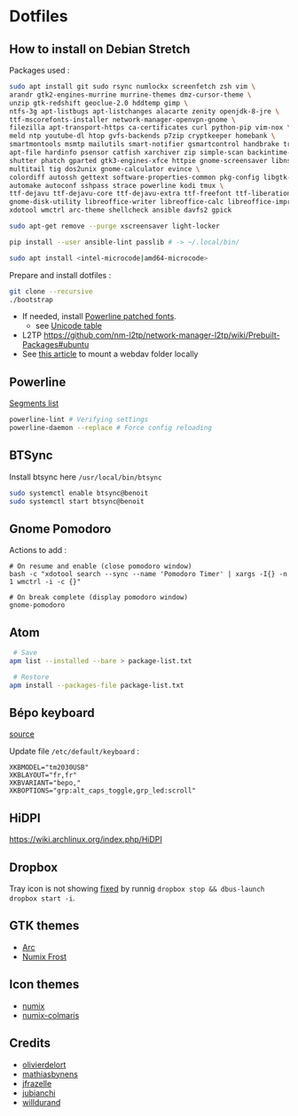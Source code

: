 # Dotfiles

## How to install on Debian Stretch

Packages used :

```bash
sudo apt install git sudo rsync numlockx screenfetch zsh vim \
arandr gtk2-engines-murrine murrine-themes dmz-cursor-theme \
unzip gtk-redshift geoclue-2.0 hddtemp gimp \
ntfs-3g apt-listbugs apt-listchanges alacarte zenity openjdk-8-jre \
ttf-mscorefonts-installer network-manager-openvpn-gnome \
filezilla apt-transport-https ca-certificates curl python-pip vim-nox \
meld ntp youtube-dl htop gvfs-backends p7zip cryptkeeper homebank \
smartmontools msmtp mailutils smart-notifier gsmartcontrol handbrake transmission \
apt-file hardinfo psensor catfish xarchiver zip simple-scan backintime-gnome \
shutter phatch gparted gtk3-engines-xfce httpie gnome-screensaver libnss3-tools \
multitail tig dos2unix gnome-calculator evince \
colordiff autossh gettext software-properties-common pkg-config libgtk-3-dev \
automake autoconf sshpass strace powerline kodi tmux \
ttf-dejavu ttf-dejavu-core ttf-dejavu-extra ttf-freefont ttf-liberation \
gnome-disk-utility libreoffice-writer libreoffice-calc libreoffice-impress gnome-shell-pomodoro \
xdotool wmctrl arc-theme shellcheck ansible davfs2 gpick

sudo apt-get remove --purge xscreensaver light-locker

pip install --user ansible-lint passlib # -> ~/.local/bin/

sudo apt install <intel-microcode|amd64-microcode>
```

Prepare and install dotfiles :

```bash
git clone --recursive
./bootstrap
```

- If needed, install [Powerline patched fonts](https://github.com/powerline/fonts).
    - see [Unicode table](http://unicode-table.com/)
- L2TP https://github.com/nm-l2tp/network-manager-l2tp/wiki/Prebuilt-Packages#ubuntu
- See [this article](http://ajclarkson.co.uk/blog/auto-mount-webdav-raspberry-pi/) to mount a webdav folder locally

## Powerline

[Segments list](http://powerline.readthedocs.io/en/master/configuration/segments.html#segments)

```bash
powerline-lint # Verifying settings
powerline-daemon --replace # Force config reloading
```

## BTSync

Install btsync here `/usr/local/bin/btsync`

```bash
sudo systemctl enable btsync@benoit
sudo systemctl start btsync@benoit
```

## Gnome Pomodoro

Actions to add :

```
# On resume and enable (close pomodoro window)
bash -c "xdotool search --sync --name 'Pomodoro Timer' | xargs -I{} -n 1 wmctrl -i -c {}"

# On break complete (display pomodoro window)
gnome-pomodoro
```

## Atom

```bash
 # Save
apm list --installed --bare > package-list.txt

 # Restore
apm install --packages-file package-list.txt
```

## Bépo keyboard

[source](https://bepo.fr/wiki/Console_GNU/Linux#Configuration_avanc.C3.A9e)

Update file `/etc/default/keyboard` :

```
XKBMODEL="tm2030USB"
XKBLAYOUT="fr,fr"
XKBVARIANT="bepo,"
XKBOPTIONS="grp:alt_caps_toggle,grp_led:scroll"
```

## HiDPI

https://wiki.archlinux.org/index.php/HiDPI


## Dropbox

Tray icon is not showing [fixed](https://askubuntu.com/questions/732967/dropbox-icon-is-not-working-xubuntu-14-04-lts-64) by runnig `dropbox stop && dbus-launch dropbox start -i`.

## GTK themes

- [Arc](https://github.com/horst3180/arc-theme)
- [Numix Frost](https://github.com/Antergos/Numix-Frost)

## Icon themes

- [numix](https://github.com/numixproject/)
- [numix-colmaris](https://labo.olivierdelort.net/colmaris/numix-colmaris.git)

## Credits

- [olivierdelort](https://blog.delort.email/embellir-sa-debian-et-xfce/)
- [mathiasbynens](https://github.com/mathiasbynens/dotfiles)
- [jfrazelle](https://github.com/jfrazelle/dotfiles)
- [jubianchi](https://github.com/jubianchi/dotfiles)
- [willdurand](https://github.com/willdurand/dotfiles)
